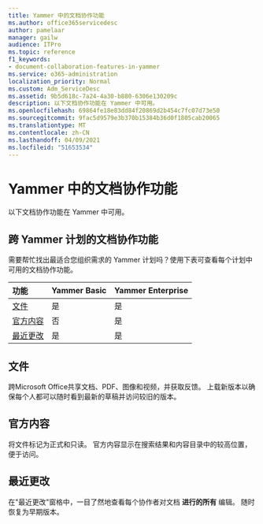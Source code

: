 ```yaml
---
title: Yammer 中的文档协作功能
ms.author: office365servicedesc
author: pamelaar
manager: gailw
audience: ITPro
ms.topic: reference
f1_keywords:
- document-collaboration-features-in-yammer
ms.service: o365-administration
localization_priority: Normal
ms.custom: Adm_ServiceDesc
ms.assetid: 9b5d618c-7a24-4a30-b880-6306e130209c
description: 以下文档协作功能在 Yammer 中可用。
ms.openlocfilehash: 69864fe18e83dd84f20869d2b454c7fc07d73e50
ms.sourcegitcommit: 9fac5d9579e3b370b15384b36d0f1805cab20065
ms.translationtype: MT
ms.contentlocale: zh-CN
ms.lasthandoff: 04/09/2021
ms.locfileid: "51653534"
---
```

# <a name="document-collaboration-features-in-yammer"></a>Yammer 中的文档协作功能

以下文档协作功能在 Yammer 中可用。
  
## <a name="document-collaboration-features-across-yammer-plans"></a>跨 Yammer 计划的文档协作功能

需要帮忙找出最适合您组织需求的 Yammer 计划吗？使用下表可查看每个计划中可用的文档协作功能。
  
|**功能**|**Yammer Basic**|**Yammer Enterprise**|
|:-----|:-----|:-----|
|[文件](document-collaboration-features-in-yammer.md#files) <br/> |是  <br/> |是  <br/> |
|[官方内容](document-collaboration-features-in-yammer.md#official-content) <br/> |否  <br/> |是  <br/> |
|[最近更改](document-collaboration-features-in-yammer.md#recent-changes) <br/> |是  <br/> |是  <br/> |

## <a name="files"></a>文件

跨Microsoft Office共享文档、PDF、图像和视频，并获取反馈。 上载新版本以确保每个人都可以随时看到最新的草稿并访问较旧的版本。
  
## <a name="official-content"></a>官方内容

将文件标记为正式和只读。 官方内容显示在搜索结果和内容目录中的较高位置，便于访问。

## <a name="recent-changes"></a>最近更改

在"最近更改"窗格中，一目了然地查看每个协作者对文档 **进行的所有** 编辑。 随时恢复为早期版本。
  